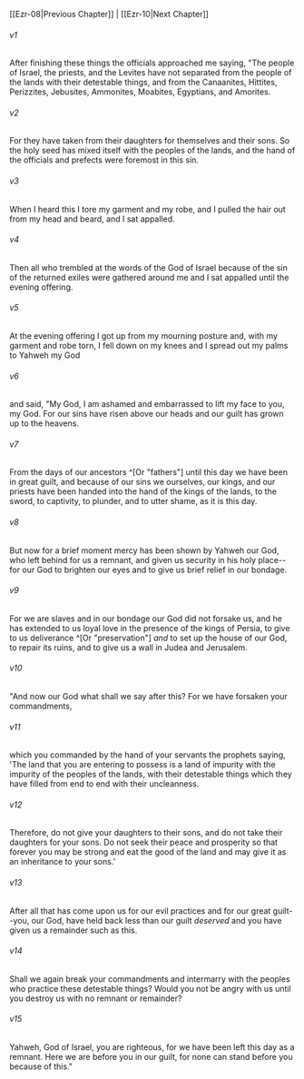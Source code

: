 ﻿---
aliases:
  - Ezra 9
---

[[Ezr-08|Previous Chapter]] | [[Ezr-10|Next Chapter]]

###### v1
After finishing these things the officials approached me saying, "The people of Israel, the priests, and the Levites have not separated from the people of the lands with their detestable things, and from the Canaanites, Hittites, Perizzites, Jebusites, Ammonites, Moabites, Egyptians, and Amorites.

###### v2
For they have taken from their daughters for themselves and their sons. So the holy seed has mixed itself with the peoples of the lands, and the hand of the officials and prefects were foremost in this sin.

###### v3
When I heard this I tore my garment and my robe, and I pulled the hair out from my head and beard, and I sat appalled.

###### v4
Then all who trembled at the words of the God of Israel because of the sin of the returned exiles were gathered around me and I sat appalled until the evening offering.

###### v5
At the evening offering I got up from my mourning posture and, with my garment and robe torn, I fell down on my knees and I spread out my palms to Yahweh my God

###### v6
and said, "My God, I am ashamed and embarrassed to lift my face to you, my God. For our sins have risen above our heads and our guilt has grown up to the heavens.

###### v7
From the days of our ancestors ^[Or "fathers"] until this day we have been in great guilt, and because of our sins we ourselves, our kings, and our priests have been handed into the hand of the kings of the lands, to the sword, to captivity, to plunder, and to utter shame, as it is this day.

###### v8
But now for a brief moment mercy has been shown by Yahweh our God, who left behind for us a remnant, and given us security in his holy place--for our God to brighten our eyes and to give us brief relief in our bondage.

###### v9
For we are slaves and in our bondage our God did not forsake us, and he has extended to us loyal love in the presence of the kings of Persia, to give to us deliverance ^[Or "preservation"] _and_ to set up the house of our God, to repair its ruins, and to give us a wall in Judea and Jerusalem.

###### v10
"And now our God what shall we say after this? For we have forsaken your commandments,

###### v11
which you commanded by the hand of your servants the prophets saying, 'The land that you are entering to possess is a land of impurity with the impurity of the peoples of the lands, with their detestable things which they have filled from end to end with their uncleanness.

###### v12
Therefore, do not give your daughters to their sons, and do not take their daughters for your sons. Do not seek their peace and prosperity so that forever you may be strong and eat the good of the land and may give it as an inheritance to your sons.'

###### v13
After all that has come upon us for our evil practices and for our great guilt--you, our God, have held back less than our guilt _deserved_ and you have given us a remainder such as this.

###### v14
Shall we again break your commandments and intermarry with the peoples who practice these detestable things? Would you not be angry with us until you destroy us with no remnant or remainder?

###### v15
Yahweh, God of Israel, you are righteous, for we have been left this day as a remnant. Here we are before you in our guilt, for none can stand before you because of this."